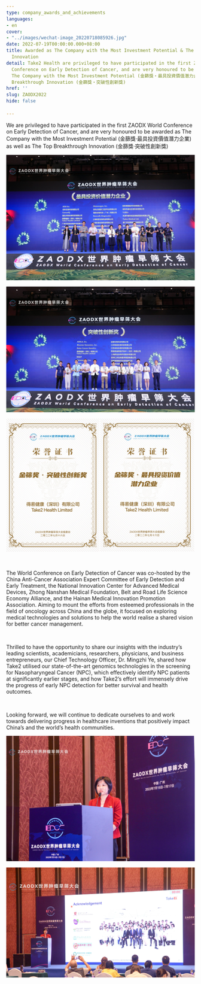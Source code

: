 ```yaml
---
type: company_awards_and_achievements
languages:
- en
cover:
- "../images/wechat-image_20220718085926.jpg"
date: 2022-07-19T00:00:00.000+08:00
title: Awarded as The Company with the Most Investment Potential & The Top Breakthrough
  Innovation
detail: Take2 Health are privileged to have participated in the first ZAODX World
  Conference on Early Detection of Cancer, and are very honoured to be awarded as
  The Company with the Most Investment Potential (金篩獎‧最具投資價值潛力企業) as well as The Top
  Breakthrough Innovation (金篩獎‧突破性創新獎)
href: ''
slug: ZAODX2022
hide: false

---
```

We are privileged to have participated in the first ZAODX World Conference on Early Detection of Cancer, and are very honoured to be awarded as The Company with the Most Investment Potential (金篩獎‧最具投資價值潛力企業) as well as The Top Breakthrough Innovation (金篩獎‧突破性創新獎)

![](../images/6e5f14e2a3b245c8227f62fb02c2e26.jpg)

![](../images/a4b5b6eebb66da42767c97aa7941e35.jpg)

![](../images/wechat-image_20220718154312.jpg)

<br/>

The World Conference on Early Detection of Cancer was co-hosted by the China Anti-Cancer Association Expert Committee of Early Detection and Early Treatment, the National Innovation Center for Advanced Medical Devices, Zhong Nanshan Medical Foundation, Belt and Road Life Science Economy Alliance, and the Hainan Medical Innovation Promotion Association. Aiming to mount the efforts from esteemed professionals in the field of oncology across China and the globe, it focused on exploring medical technologies and solutions to help the world realise a shared vision for better cancer management.

<br/>

Thrilled to have the opportunity to share our insights with the industry’s leading scientists, academicians, researchers, physicians, and business entrepreneurs, our Chief Technology Officer, Dr. Mingzhi Ye, shared how Take2 utilised our state-of-the-art genomics technologies in the screening for Nasopharyngeal Cancer (NPC), which effectively identify NPC patients at significantly earlier stages, and how Take2’s effort will immensely drive the progress of early NPC detection for better survival and health outcomes.

<br/>

Looking forward, we will continue to dedicate ourselves to and work towards delivering progress in healthcare inventions that positively impact China’s and the world’s health communities.

![](../images/wechat-image_20220718085926.jpg)

![](../images/wechat-image_20220718085738_crop.jpg)